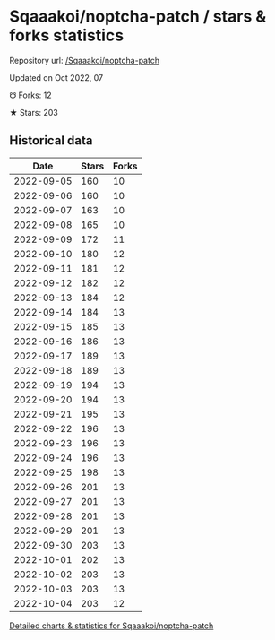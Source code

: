 # Sqaaakoi/noptcha-patch / stars & forks statistics

Repository url: [/Sqaaakoi/noptcha-patch](https://github.com/Sqaaakoi/noptcha-patch)

Updated on Oct 2022, 07

☋ Forks: 12

★ Stars: 203

## Historical data
| Date | Stars | Forks |
|------|-------|-------|
| 2022-09-05 | 160 | 10 | 
| 2022-09-06 | 160 | 10 | 
| 2022-09-07 | 163 | 10 | 
| 2022-09-08 | 165 | 10 | 
| 2022-09-09 | 172 | 11 | 
| 2022-09-10 | 180 | 12 | 
| 2022-09-11 | 181 | 12 | 
| 2022-09-12 | 182 | 12 | 
| 2022-09-13 | 184 | 12 | 
| 2022-09-14 | 184 | 13 | 
| 2022-09-15 | 185 | 13 | 
| 2022-09-16 | 186 | 13 | 
| 2022-09-17 | 189 | 13 | 
| 2022-09-18 | 189 | 13 | 
| 2022-09-19 | 194 | 13 | 
| 2022-09-20 | 194 | 13 | 
| 2022-09-21 | 195 | 13 | 
| 2022-09-22 | 196 | 13 | 
| 2022-09-23 | 196 | 13 | 
| 2022-09-24 | 196 | 13 | 
| 2022-09-25 | 198 | 13 | 
| 2022-09-26 | 201 | 13 | 
| 2022-09-27 | 201 | 13 | 
| 2022-09-28 | 201 | 13 | 
| 2022-09-29 | 201 | 13 | 
| 2022-09-30 | 203 | 13 | 
| 2022-10-01 | 202 | 13 | 
| 2022-10-02 | 203 | 13 | 
| 2022-10-03 | 203 | 13 | 
| 2022-10-04 | 203 | 12 | 


[Detailed charts & statistics for Sqaaakoi/noptcha-patch](https://reviewgithub.com/rep/Sqaaakoi/noptcha-patch)
